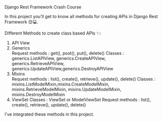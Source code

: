 Django Rest Framework Crash Course

In this project you'll get to know all methods for creating APIs in Django Rest Framework 😊💻.


Different Methods to create class based APIs ✨: 
1. API View
2. Generics  
        Request methods : get(), post(), put(), delete()
        Classes : generics.ListAPIView, generics.CreateAPIView, generics.RetrieveAPIView, generics.UpdateAPIView,generics.DestroyAPIView
3. Mixins    
        Request methods : list(), create(), retrieve(), update(), delete()
        Classes : mixins.ListModelMixin,mixins.CreateModelMixin,  mixins.RetrieveModelMixin, mixins.UpdateModelMixin, mixins.DestroyModelMixin
 4. ViewSet 
        Classes : ViewSet or ModelViewSet
        Request methods : list(), create(), retrieve(), update(), delete()
        
 I've integrated these methods in this project.
